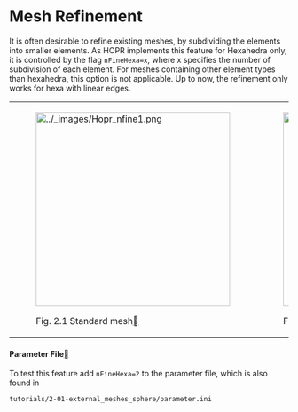 # Mesh Refinement

It is often desirable to refine existing meshes, by subdividing the elements into smaller elements. As HOPR implements this feature for Hexahedra only, it is controlled by the flag `nFineHexa=x`, where x specifies the number of subdivision of each element. For meshes containing other element types than hexahedra, this option is not applicable. Up to now, the refinement only works for hexa with linear edges. 

<table align="center" style="width:100%">
  <tr>
    <td style="width:50%">
        <figure id="fig-hopr-nfine1">
        <a class="reference internal image-reference" href="../_images/Hopr_nfine1.png"><img alt="../_images/Hopr_nfine1.png" src="../_images/Hopr_nfine1.png" style="height: 350px;" /></a>
        <figcaption>
        <p><span class="caption-number">Fig. 2.1 </span><span class="caption-text">Standard mesh</span><a class="headerlink" href="#fig-hopr-nfine1" title="Permalink to this image"></a></p>
        </figcaption>
        </figure>
    </td>
    <td style="width:50%">
        <figure id="fig-Hopr-nfine2">
        <a class="reference internal image-reference" href="../_images/Hopr_nfine2.png"><img alt="../_images/Hopr_nfine2.png" src="../_images/Hopr_nfine2.png" style="height: 350px;" /></a>
        <figcaption>
        <p><span class="caption-number">Fig. 2.2 </span><span class="caption-text">All elements refined by a factor of 2</span><a class="headerlink" href="#fig-Hopr-nfine2" title="Permalink to this image"></a></p>
        </figcaption>
        </figure>
    </td>
  </tr>
</table>


<h4>Parameter File<a class="headerlink" href="#parameter-file" title="Permalink to this heading"></a></h4>

To test this feature add `nFineHexa=2` to the parameter file, which is also found in

    tutorials/2-01-external_meshes_sphere/parameter.ini